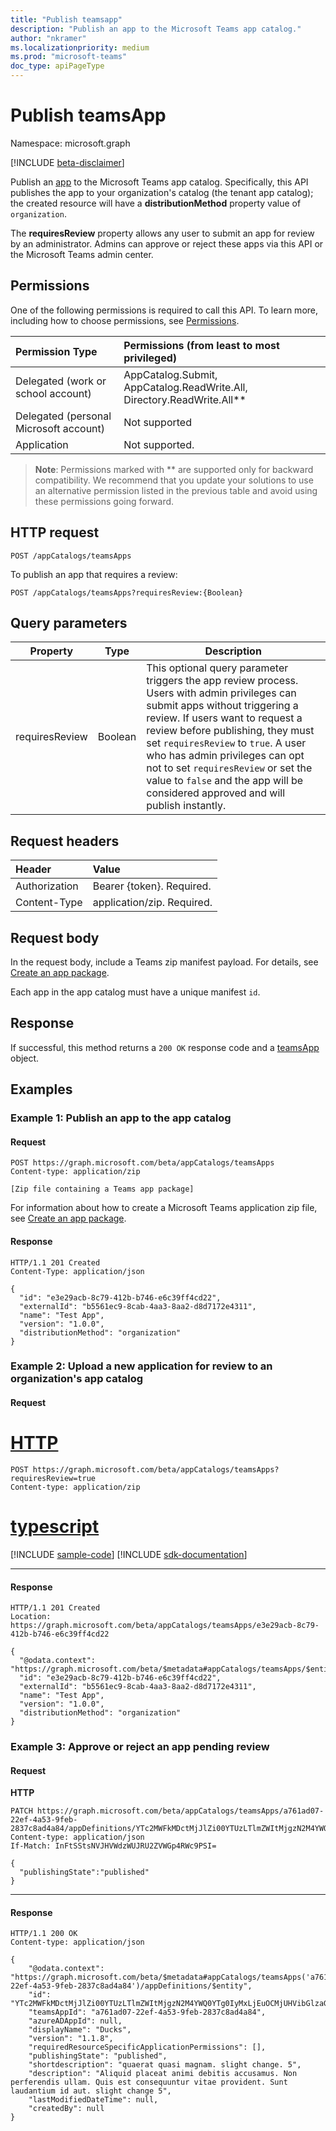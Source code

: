 ```yaml
---
title: "Publish teamsapp"
description: "Publish an app to the Microsoft Teams app catalog."
author: "nkramer"
ms.localizationpriority: medium
ms.prod: "microsoft-teams"
doc_type: apiPageType
---
```


# Publish teamsApp

Namespace: microsoft.graph

[!INCLUDE [beta-disclaimer](../../includes/beta-disclaimer.md)]

Publish an [app](../resources/teamsapp.md) to the Microsoft Teams app catalog.
Specifically, this API publishes the app to your organization's catalog (the tenant app catalog);
the created resource will have a **distributionMethod** property value of `organization`.

The **requiresReview** property allows any user to submit an app for review by an administrator. Admins can approve or reject these apps via this API or the Microsoft Teams admin center.

## Permissions

One of the following permissions is required to call this API. To learn more, including how to choose permissions, see [Permissions](/graph/permissions-reference).

| Permission Type                        | Permissions (from least to most privileged)|
|:----------------------------------     |:-------------|
| Delegated (work or school account) | AppCatalog.Submit, AppCatalog.ReadWrite.All, Directory.ReadWrite.All** |
| Delegated (personal Microsoft account) | Not supported|
| Application                            | Not supported. |

> **Note**: Permissions marked with ** are supported only for backward compatibility. We recommend that you update your solutions to use an alternative permission listed in the previous table and avoid using these permissions going forward.

## HTTP request

<!-- { "blockType": "ignored" } -->

```http
POST /appCatalogs/teamsApps
```

To publish an app that requires a review:

```http
POST /appCatalogs/teamsApps?requiresReview:{Boolean}
```

## Query parameters

|Property|Type|Description|
|----|----|----|
|requiresReview| Boolean | This optional query parameter triggers the app review process. Users with admin privileges can submit apps without triggering a review. If users want to request a review before publishing, they must set  `requiresReview` to `true`. A user who has admin privileges can opt not to set `requiresReview` or set the value to `false`  and the app will be considered approved and will publish instantly.|

## Request headers

| Header        | Value           |
|:--------------|:--------------  |
| Authorization | Bearer {token}. Required.  |
| Content-Type  | application/zip. Required. |

## Request body

In the request body, include a Teams zip manifest payload. For details, see [Create an app package](/microsoftteams/platform/concepts/apps/apps-package).  

Each app in the app catalog must have a unique manifest `id`.

## Response

If successful, this method returns a `200 OK` response code and a [teamsApp](../resources/teamsapp.md) object.

## Examples

### Example 1: Publish an app to the app catalog

#### Request

<!-- {
  "blockType": "request",
  "name": "create_teamsapp_1"
}-->

```http
POST https://graph.microsoft.com/beta/appCatalogs/teamsApps
Content-type: application/zip

[Zip file containing a Teams app package]
```
For information about how to create a Microsoft Teams application zip file, see [Create an app package](/microsoftteams/platform/concepts/apps/apps-package).

<!-- markdownlint-disable MD024 -->
#### Response

<!-- {
  "blockType": "response",
  "@odata.type": "microsoft.graph.teamsApp",
  "truncated": true
} -->

```http
HTTP/1.1 201 Created
Content-Type: application/json

{
  "id": "e3e29acb-8c79-412b-b746-e6c39ff4cd22",
  "externalId": "b5561ec9-8cab-4aa3-8aa2-d8d7172e4311",
  "name": "Test App",
  "version": "1.0.0",
  "distributionMethod": "organization"
}
```

### Example 2: Upload a new application for review to an organization's app catalog

#### Request

# [HTTP](#tab/http)

<!-- {
  "blockType": "request",
  "name": "create_teamsapp_2"
}-->

```http
POST https://graph.microsoft.com/beta/appCatalogs/teamsApps?requiresReview=true
Content-type: application/zip
```

# [typescript](#tab/typescript)
[!INCLUDE [sample-code](../includes/snippets/typescript/create-teamsapp-2-typescript-snippets.md)]
[!INCLUDE [sdk-documentation](../includes/snippets/snippets-sdk-documentation-link.md)]

---

#### Response

<!-- {
  "blockType": "response",
  "@odata.type": "microsoft.graph.teamsApp",
  "truncated": true
} -->

```http
HTTP/1.1 201 Created
Location: https://graph.microsoft.com/beta/appCatalogs/teamsApps/e3e29acb-8c79-412b-b746-e6c39ff4cd22

{
  "@odata.context": "https://graph.microsoft.com/beta/$metadata#appCatalogs/teamsApps/$entity",
  "id": "e3e29acb-8c79-412b-b746-e6c39ff4cd22",
  "externalId": "b5561ec9-8cab-4aa3-8aa2-d8d7172e4311",
  "name": "Test App",
  "version": "1.0.0",
  "distributionMethod": "organization"
}
```

### Example 3: Approve or reject an app pending review

#### Request

**HTTP**
<!-- {
  "blockType": "request",
  "name": "create_teamsapp_3"
}-->

```http
PATCH https://graph.microsoft.com/beta/appCatalogs/teamsApps/a761ad07-22ef-4a53-9feb-2837c8ad4a84/appDefinitions/YTc2MWFkMDctMjJlZi00YTUzLTlmZWItMjgzN2M4YWQ0YTg0IyMxLjEuOCMjU3VibWl0dGVk
Content-type: application/json
If-Match: InFtSStsNVJHVWdzWUJRU2ZVWGp4RWc9PSI=

{
  "publishingState":"published"
}
```

---

#### Response

<!-- {
  "blockType": "response",
  "@odata.type": "microsoft.graph.teamsApp",
  "truncated": true
} -->

```http
HTTP/1.1 200 OK
Content-type: application/json

{
    "@odata.context": "https://graph.microsoft.com/beta/$metadata#appCatalogs/teamsApps('a761ad07-22ef-4a53-9feb-2837c8ad4a84')/appDefinitions/$entity",
    "id": "YTc2MWFkMDctMjJlZi00YTUzLTlmZWItMjgzN2M4YWQ0YTg0IyMxLjEuOCMjUHVibGlzaGVk",
    "teamsAppId": "a761ad07-22ef-4a53-9feb-2837c8ad4a84",
    "azureADAppId": null,
    "displayName": "Ducks",
    "version": "1.1.8",
    "requiredResourceSpecificApplicationPermissions": [],
    "publishingState": "published",
    "shortdescription": "quaerat quasi magnam. slight change. 5",
    "description": "Aliquid placeat animi debitis accusamus. Non perferendis ullam. Quis est consequuntur vitae provident. Sunt laudantium id aut. slight change 5",
    "lastModifiedDateTime": null,
    "createdBy": null
}
```
